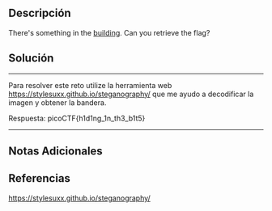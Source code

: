 ## Descripción

There's something in the [building](https://jupiter.challenges.picoctf.org/static/011955b303f293d60c8116e6a4c5c84f/buildings.png). Can you retrieve the flag?
## Solución

***
Para resolver este reto utilize la herramienta web https://stylesuxx.github.io/steganography/ que me ayudo a decodificar la imagen y obtener la bandera. 

Respuesta: picoCTF{h1d1ng_1n_th3_b1t5}
***
## Notas Adicionales

## Referencias

https://stylesuxx.github.io/steganography/